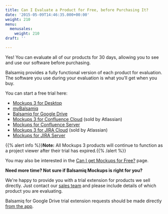 ```yaml
---
title: Can I Evaluate a Product for Free, before Purchasing It?
date: '2015-05-09T14:46:35.000+00:00'
weight: 210
menu:
  menusales:
    weight: 210
draft: ''

---
```


Yes! You can evaluate all of our products for 30 days, allowing you to see and use our software before purchasing.

Balsamiq provides a fully functional version of each product for evaluation. The software you use during your evaluation is what you’ll get when you buy.

You can start a free trial here:

*   [Mockups 3 for Desktop](https://balsamiq.com/download)
*   [myBalsamiq](https://balsamiq.com/products/mockups/mybalsamiq/)
*   [Balsamiq for Google Drive](https://docs.balsamiq.com/google-drive/wireframes/intro/)
*   [Mockups 3 for Confluence Cloud](https://marketplace.atlassian.com/plugins/com.balsamiq.mockups.confluence/cloud/overview) (sold by Atlassian)
*   [Mockups for Confluence Server](https://marketplace.atlassian.com/plugins/com.balsamiq.confluence.plugins.mockups)
*   [Mockups 3 for JIRA Cloud](https://marketplace.atlassian.com/plugins/com.balsamiq.mockups.jira/cloud/overview) (sold by Atlassian)
*   [Mockups for JIRA Server](https://marketplace.atlassian.com/plugins/com.balsamiq.jira.plugins.mockups)

{{% alert info %}}**Note:** All Mockups 3 products will continue to function as a project viewer after their trial has expired.{{% /alert %}}

You may also be interested in the [Can I get Mockups for Free?](https://balsamiq.com/free) page.

**Need more time? Not sure if Balsamiq Mockups is right for you?**

We're happy to provide you with a trial extension for products we sell directly. Just contact our [sales team](mailto:sales@balsamiq.com) and please include details of which product you are evaluating.

Balsamiq for Google Drive trial extension requests should be made directly [from the app](https://balsamiq-wireframes.appspot.com/billing).
